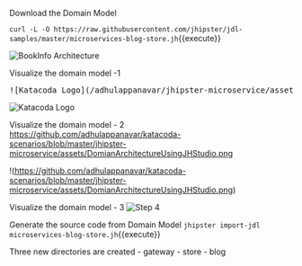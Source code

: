 Download the Domain Model

`curl -L -O https://raw.githubusercontent.com/jhipster/jdl-samples/master/microservices-blog-store.jh`{{execute}}




![BookInfo Architecture](https://katacoda.com/courses/istio/deploy-istio-on-kubernetes/assets/bookinfo-arch.png)

Visualize the domain model -1 
<pre>
![Katacoda Logo](/adhulappanavar/jhipster-microservice/assets/DomianArchitectureUsingJHStudio.png)
</pre>

![Katacoda Logo](/adhulappanavar/jhipster-microservice/assets/DomianArchitectureUsingJHStudio.png)



Visualize the domain model - 2 
https://github.com/adhulappanavar/katacoda-scenarios/blob/master/jhipster-microservice/assets/DomianArchitectureUsingJHStudio.png

!(https://github.com/adhulappanavar/katacoda-scenarios/blob/master/jhipster-microservice/assets/DomianArchitectureUsingJHStudio.png)


Visualize the domain model - 3
![Step 4](https://www.katacoda.com/anildhulappanavar/scenarios/jhipster-microservice/assets/DomianArchitectureUsingJHStudio.png)

Generate the source code from Domain Model
`jhipster import-jdl microservices-blog-store.jh`{{execute}}


Three new directories are created
    - gateway
    - store
    - blog

